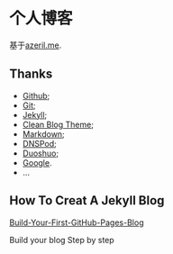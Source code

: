 # 个人博客

基于[azeril.me](http://azeril.me/).

## Thanks


* [Github](https://github.com/);
* [Git](https://git-scm.com/);
* [Jekyll](http://jekyllrb.com/);
* [Clean Blog Theme](https://github.com/IronSummitMedia/startbootstrap-clean-blog-jekyll);
* [Markdown](https://daringfireball.net/projects/markdown/);
* [DNSPod](https://www.dnspod.cn/);
* [Duoshuo](http://duoshuo.com/);
* [Google](http://google.com).
* …

## How To Creat A Jekyll Blog

[Build-Your-First-GitHub-Pages-Blog](http://azeril.me/blog/2015/10/19/Build-Your-First-GitHub-Pages-Blog/)

Build your blog Step by step
